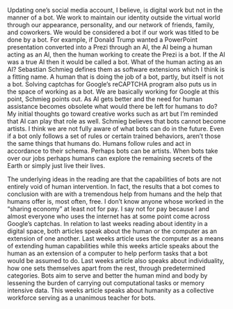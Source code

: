 Updating one’s social media account, I believe, is digital work but not in the manner of a bot. We work to maintain our identity outside the virtual world through our appearance, personality, and our network of friends, family, and coworkers. We would be considered a bot if our work was titled to be done by a bot. For example, if Donald Trump wanted a PowerPoint presentation converted into a Prezi through an AI, the AI being a human acting as an AI, then the human working to create the Prezi is a bot. If the AI was a true AI then it would be called a bot. What of the human acting as an AI? Sebastian Schmieg defines them as software extensions which I think is a fitting name. A human that is doing the job of a bot, partly, but itself is not a bot. Solving captchas for Google’s reCAPTCHA program also puts us in the space of working as a bot. We are basically working for Google at this point, Schmieg points out. As AI gets better and the need for human assistance becomes obsolete what would there be left for humans to do? My initial thoughts go toward creative works such as art but I’m reminded that AI can play that role as well. Schmieg believes that bots cannot become artists. I think we are not fully aware of what bots can do in the future. Even if a bot only follows a set of rules or certain trained behaviors, aren’t those the same things that humans do. Humans follow rules and act in accordance to their schema. Perhaps bots can be artists. When bots take over our jobs perhaps humans can explore the remaining secrets of the Earth or simply just live their lives. 

The underlying ideas in the reading are that the capabilities of bots are not entirely void of human intervention. In fact, the results that a bot comes to conclusion with are with a tremendous help from humans and the help that humans offer is, most often, free. I don’t know anyone whose worked in the “sharing economy” at least not for pay. I say not for pay because I and almost everyone who uses the internet has at some point come across Google’s captchas. In relation to last weeks reading about identity in a digital space, both articles speak about the human or the computer as an extension of one another. Last weeks article uses the computer as a means of extending human capabilities while this weeks article speaks about the human as an extension of a computer to help perform tasks that a bot would be assumed to do. Last weeks article also speaks about individuality, how one sets themselves apart from the rest, through predetermined categories. Bots aim to serve and better the human mind and body by lessening the burden of carrying out computational tasks or memory intensive data. This weeks article speaks about humanity as a collective workforce serving as a unanimous teacher for bots. 
